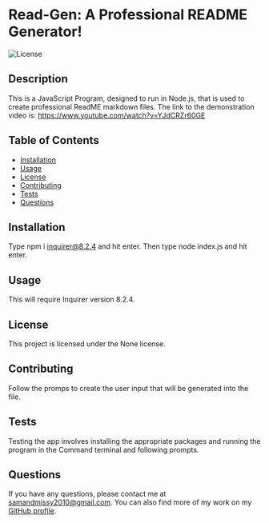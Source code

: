 # Read-Gen: A Professional README Generator!

![License](https://img.shields.io/badge/license-None-blue.svg)

## Description
This is a JavaScript Program, designed to run in Node.js, that is used to create professional ReadME markdown files. The link to the demonstration video is: https://www.youtube.com/watch?v=YJdCRZr60GE

## Table of Contents
- [Installation](#installation)  
- [Usage](#usage)  
- [License](#license) 
- [Contributing](#contributing)  
- [Tests](#tests)  
- [Questions](#questions)

## Installation
Type npm i inquirer@8.2.4 and hit enter. Then type node index.js and hit enter. 

## Usage
This will require Inquirer version 8.2.4.

## License
This project is licensed under the None license.

## Contributing
Follow the promps to create the user input that will be generated into the file.

## Tests
Testing the app involves installing the appropriate packages and running the program in the Command terminal and following prompts. 

## Questions
If you have any questions, please contact me at [samandmissy2010@gmail.com](mailto:samandmissy2010@gmail.com).
You can also find more of my work on my [GitHub profile](https://github.com/Sam-Mina-engineer).
